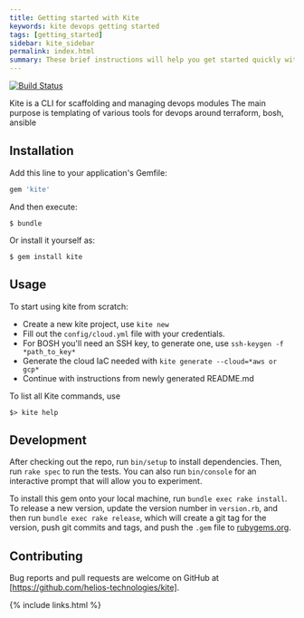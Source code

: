 ```yaml
---
title: Getting started with Kite
keywords: kite devops getting started
tags: [getting_started]
sidebar: kite_sidebar
permalink: index.html
summary: These brief instructions will help you get started quickly with the theme. The other topics in this help provide additional information and detail about working with other aspects of Kite cli.
---
```


[![Build Status](https://travis-ci.org/helios-technologies/kite.svg?branch=master)](https://travis-ci.org/helios-technologies/kite)

Kite is a CLI for scaffolding and managing devops modules
The main purpose is templating of various tools for devops around terraform, bosh, ansible

## Installation

Add this line to your application's Gemfile:

```ruby
gem 'kite'
```

And then execute:

    $ bundle

Or install it yourself as:

    $ gem install kite

## Usage

To start using kite from scratch:
- Create a new kite project, use `kite new`
- Fill out the `config/cloud.yml` file with your credentials.
- For BOSH you'll need an SSH key, to generate one, use `ssh-keygen -f *path_to_key*`
- Generate the cloud IaC needed with `kite generate --cloud=*aws or gcp*`
- Continue with instructions from newly generated README.md


To list all Kite commands, use

```shell
$> kite help
```

## Development

After checking out the repo, run `bin/setup` to install dependencies. Then, run `rake spec` to run the tests. You can also run `bin/console` for an interactive prompt that will allow you to experiment.

To install this gem onto your local machine, run `bundle exec rake install`. To release a new version, update the version number in `version.rb`, and then run `bundle exec rake release`, which will create a git tag for the version, push git commits and tags, and push the `.gem` file to [rubygems.org](https://rubygems.org).

## Contributing

Bug reports and pull requests are welcome on GitHub at [https://github.com/helios-technologies/kite].

{% include links.html %}
